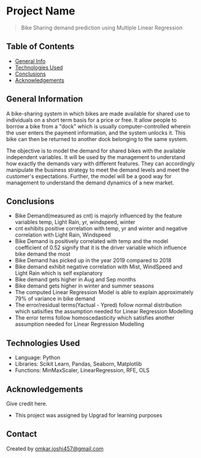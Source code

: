 # Project Name
> Bike Sharing demand prediction using Multiple Linear Regression


## Table of Contents
* [General Info](#general-information)
* [Technologies Used](#technologies-used)
* [Conclusions](#conclusions)
* [Acknowledgements](#acknowledgements)

<!-- You can include any other section that is pertinent to your problem -->

## General Information
A bike-sharing system in which bikes are made available for shared use to individuals on a short term basis for a price or free. It allow people to borrow a bike from a "dock" which is usually computer-controlled wherein the user enters the payment information, and the system unlocks it. This bike can then be returned to another dock belonging to the same system.

The objective is to model the demand for shared bikes with the available independent variables. It will be used by the management to understand how exactly the demands vary with different features. They can accordingly manipulate the business strategy to meet the demand levels and meet the customer's expectations. Further, the model will be a good way for management to understand the demand dynamics of a new market.

<!-- You don't have to answer all the questions - just the ones relevant to your project. -->

## Conclusions
- Bike Demand(measured as cnt) is majorly influenced by the feature variables temp, Light Rain, yr, windspeed, winter
-  cnt exhibits positive correlation with temp, yr and winter and negative correlation with Light Rain, Windspeed 
- Bike Demand is positively correlated with temp and the model coefficient of 0.52 signify that it is the driver variable which influence bike demand the most
- Bike Demand has picked up in the year 2019 compared to 2018
- Bike demand exhibit negative correlation with Mist, WindSpeed and Light Rain which is self explanatory
- Bike demand gets higher in Aug and Sep months
- Bike demand gets higher in winter and summer seasons
- The computed Linear Regression Model is able to explain approximately 79% of variance in bike demand
- The error/residual terms(Yactual - Ypred) follow normal distribution which satisifies the assumption needed for Linear Regression Modelling
- The error terms follow homoscedasticity which satisfies another assumption needed for Linear Regression Modelling

<!-- You don't have to answer all the questions - just the ones relevant to your project. -->


## Technologies Used
- Language: Python
- Libraries: Scikit Learn, Pandas, Seaborn, Matplotlib
- Functions: MinMaxScaler, LinearRegression, RFE, OLS
<!-- As the libraries versions keep on changing, it is recommended to mention the version of library used in this project -->

## Acknowledgements
Give credit here.
- This project was assigned by Upgrad for learning purposes


## Contact
Created by omkar.joshi457@gmail.com


<!-- Optional -->
<!-- ## License -->
<!-- This project is open source and available under the [... License](). -->

<!-- You don't have to include all sections - just the one's relevant to your project -->
